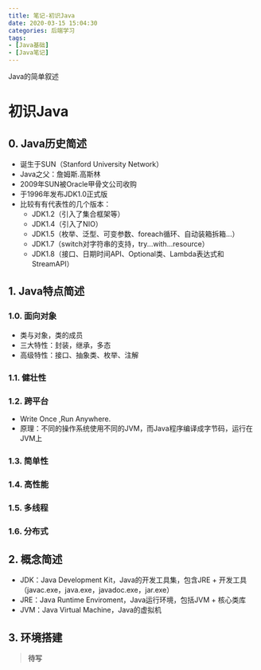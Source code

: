 ```yaml
---
title: 笔记-初识Java
date: 2020-03-15 15:04:30
categories: 后端学习
tags: 
- [Java基础]
- [Java笔记]
---
```


Java的简单叙述

<!-- more -->

# 初识Java

## 0. Java历史简述

- 诞生于SUN（Stanford University Network）
- Java之父：詹姆斯.高斯林
- 2009年SUN被Oracle甲骨文公司收购
- 于1996年发布JDK1.0正式版
- 比较有有代表性的几个版本：
  - JDK1.2（引入了集合框架等）
  - JDK1.4（引入了NIO）
  - JDK1.5（枚举、泛型、可变参数、foreach循环、自动装箱拆箱...）
  - JDK1.7（switch对字符串的支持，try...with...resource）
  - JDK1.8（接口、日期时间API、Optional类、Lambda表达式和StreamAPI）

## 1. Java特点简述

### 1.0. 面向对象

- 类与对象，类的成员
- 三大特性：封装，继承，多态
- 高级特性：接口、抽象类、枚举、注解

### 1.1. 健壮性

### 1.2. 跨平台

- Write Once ,Run Anywhere.
- 原理：不同的操作系统使用不同的JVM，而Java程序编译成字节码，运行在JVM上

### 1.3. 简单性

### 1.4. 高性能

### 1.5. 多线程

### 1.6. 分布式

## 2. 概念简述

- JDK：Java Development Kit，Java的开发工具集，包含JRE + 开发工具（javac.exe，java.exe，javadoc.exe，jar.exe）
- JRE：Java Runtime Enviroment，Java运行环境，包括JVM + 核心类库
- JVM：Java Virtual Machine，Java的虚拟机

## 3. 环境搭建

> **待写**